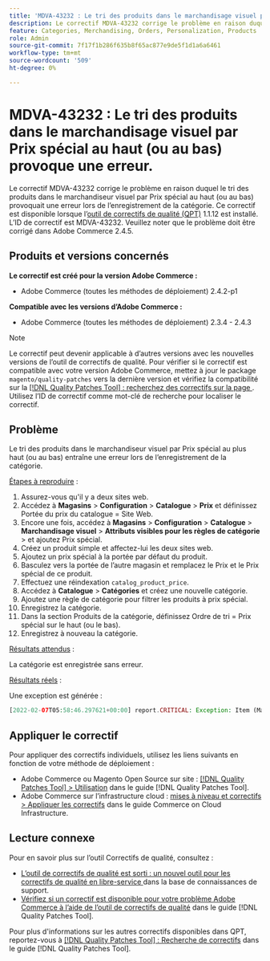 ```yaml
---
title: 'MDVA-43232 : Le tri des produits dans le marchandisage visuel par Prix spécial au plus haut (ou au bas) provoque une erreur'
description: Le correctif MDVA-43232 corrige le problème en raison duquel le tri des produits dans le marchandiseur visuel par Prix spécial au haut (ou au bas) provoquait une erreur lors de l’enregistrement de la catégorie. Ce correctif est disponible lorsque l’[outil de correctifs de qualité (QPT)](https://experienceleague.adobe.com/fr/docs/commerce-knowledge-base/kb/announcements/commerce-announcements/magento-quality-patches-released-new-tool-to-self-serve-quality-patches) 1.1.12 est installé. L’ID de correctif est MDVA-43232. Veuillez noter que le problème doit être corrigé dans Adobe Commerce 2.4.5.
feature: Categories, Merchandising, Orders, Personalization, Products
role: Admin
source-git-commit: 7f17f1b286f635b8f65ac877e9de5f1d1a6a6461
workflow-type: tm+mt
source-wordcount: '509'
ht-degree: 0%

---
```


# MDVA-43232 : Le tri des produits dans le marchandisage visuel par Prix spécial au haut (ou au bas) provoque une erreur.

Le correctif MDVA-43232 corrige le problème en raison duquel le tri des produits dans le marchandiseur visuel par Prix spécial au haut (ou au bas) provoquait une erreur lors de l’enregistrement de la catégorie. Ce correctif est disponible lorsque l’[outil de correctifs de qualité (QPT)](https://experienceleague.adobe.com/fr/docs/commerce-knowledge-base/kb/announcements/commerce-announcements/magento-quality-patches-released-new-tool-to-self-serve-quality-patches) 1.1.12 est installé. L’ID de correctif est MDVA-43232. Veuillez noter que le problème doit être corrigé dans Adobe Commerce 2.4.5.

## Produits et versions concernés

**Le correctif est créé pour la version Adobe Commerce :**

* Adobe Commerce (toutes les méthodes de déploiement) 2.4.2-p1

**Compatible avec les versions d’Adobe Commerce :**

* Adobe Commerce (toutes les méthodes de déploiement) 2.3.4 - 2.4.3

>[!NOTE]
>
>Le correctif peut devenir applicable à d’autres versions avec les nouvelles versions de l’outil de correctifs de qualité. Pour vérifier si le correctif est compatible avec votre version Adobe Commerce, mettez à jour le package `magento/quality-patches` vers la dernière version et vérifiez la compatibilité sur la [[!DNL Quality Patches Tool] : recherchez des correctifs sur la page ](https://experienceleague.adobe.com/fr/docs/commerce-knowledge-base/kb/announcements/commerce-announcements/magento-quality-patches-released-new-tool-to-self-serve-quality-patches). Utilisez l’ID de correctif comme mot-clé de recherche pour localiser le correctif.

## Problème

Le tri des produits dans le marchandiseur visuel par Prix spécial au plus haut (ou au bas) entraîne une erreur lors de l’enregistrement de la catégorie.

<u>Étapes à reproduire</u> :

1. Assurez-vous qu&#39;il y a deux sites web.
1. Accédez à **Magasins** > **Configuration** > **Catalogue** > **Prix** et définissez Portée du prix du catalogue = Site Web.
1. Encore une fois, accédez à **Magasins** > **Configuration** > **Catalogue** > **Marchandisage visuel** > **Attributs visibles pour les règles de catégorie** > et ajoutez Prix spécial.
1. Créez un produit simple et affectez-lui les deux sites web.
1. Ajoutez un prix spécial à la portée par défaut du produit.
1. Basculez vers la portée de l’autre magasin et remplacez le Prix et le Prix spécial de ce produit.
1. Effectuez une réindexation `catalog_product_price`.
1. Accédez à **Catalogue** > **Catégories** et créez une nouvelle catégorie.
1. Ajoutez une règle de catégorie pour filtrer les produits à prix spécial.
1. Enregistrez la catégorie.
1. Dans la section Produits de la catégorie, définissez Ordre de tri = Prix spécial sur le haut (ou le bas).
1. Enregistrez à nouveau la catégorie.

<u>Résultats attendus</u> :

La catégorie est enregistrée sans erreur.

<u>Résultats réels</u> :

Une exception est générée :

```php
[2022-02-07T05:58:46.297621+00:00] report.CRITICAL: Exception: Item (Magento\Catalog\Model\Product\Interceptor) with the same ID "1" already exists. in /lib/internal/Magento/Framework/Data/Collection.php:407
```

## Appliquer le correctif

Pour appliquer des correctifs individuels, utilisez les liens suivants en fonction de votre méthode de déploiement :

* Adobe Commerce ou Magento Open Source sur site : [[!DNL Quality Patches Tool] > Utilisation](/help/tools/quality-patches-tool/usage.md) dans le guide [!DNL Quality Patches Tool].
* Adobe Commerce sur l’infrastructure cloud : [mises à niveau et correctifs > Appliquer les correctifs](https://experienceleague.adobe.com/docs/commerce-cloud-service/user-guide/develop/upgrade/apply-patches.html?lang=fr) dans le guide Commerce on Cloud Infrastructure.

## Lecture connexe

Pour en savoir plus sur l’outil Correctifs de qualité, consultez :

* [ L’outil de correctifs de qualité est sorti : un nouvel outil pour les correctifs de qualité en libre-service ](https://experienceleague.adobe.com/fr/docs/commerce-knowledge-base/kb/announcements/commerce-announcements/magento-quality-patches-released-new-tool-to-self-serve-quality-patches) dans la base de connaissances de support.
* [Vérifiez si un correctif est disponible pour votre problème Adobe Commerce à l’aide de l’outil de correctifs de qualité](/help/tools/quality-patches-tool/patches-available-in-qpt/check-patch-for-magento-issue-with-magento-quality-patches.md) dans le guide [!DNL Quality Patches Tool].

Pour plus d&#39;informations sur les autres correctifs disponibles dans QPT, reportez-vous à [[!DNL Quality Patches Tool] : Recherche de correctifs](https://experienceleague.adobe.com/tools/commerce-quality-patches/index.html?lang=fr) dans le guide [!DNL Quality Patches Tool].
